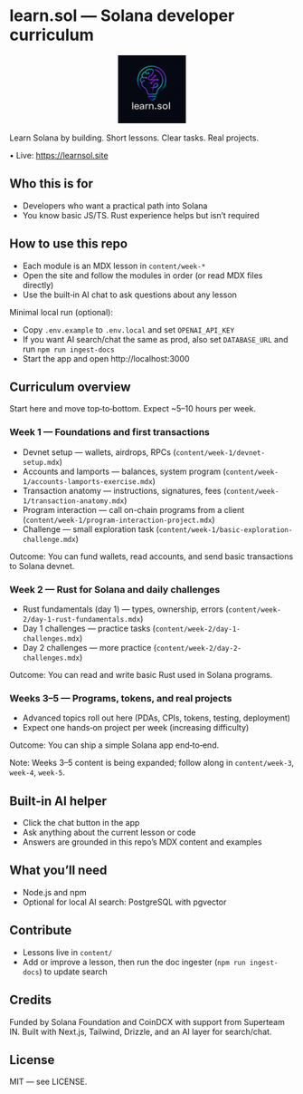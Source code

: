 # learn.sol — Solana developer curriculum

<div align="center">
  <img src="app/icon.ico" alt="Learn SOL Logo" width="120" />
</div>

Learn Solana by building. Short lessons. Clear tasks. Real projects.

• Live: https://learnsol.site

## Who this is for

- Developers who want a practical path into Solana
- You know basic JS/TS. Rust experience helps but isn’t required

## How to use this repo

- Each module is an MDX lesson in `content/week-*`
- Open the site and follow the modules in order (or read MDX files directly)
- Use the built‑in AI chat to ask questions about any lesson

Minimal local run (optional):
- Copy `.env.example` to `.env.local` and set `OPENAI_API_KEY`
- If you want AI search/chat the same as prod, also set `DATABASE_URL` and run `npm run ingest-docs`
- Start the app and open http://localhost:3000

## Curriculum overview

Start here and move top‑to‑bottom. Expect ~5–10 hours per week.

### Week 1 — Foundations and first transactions

- Devnet setup — wallets, airdrops, RPCs (`content/week-1/devnet-setup.mdx`)
- Accounts and lamports — balances, system program (`content/week-1/accounts-lamports-exercise.mdx`)
- Transaction anatomy — instructions, signatures, fees (`content/week-1/transaction-anatomy.mdx`)
- Program interaction — call on-chain programs from a client (`content/week-1/program-interaction-project.mdx`)
- Challenge — small exploration task (`content/week-1/basic-exploration-challenge.mdx`)

Outcome: You can fund wallets, read accounts, and send basic transactions to Solana devnet.

### Week 2 — Rust for Solana and daily challenges

- Rust fundamentals (day 1) — types, ownership, errors (`content/week-2/day-1-rust-fundamentals.mdx`)
- Day 1 challenges — practice tasks (`content/week-2/day-1-challenges.mdx`)
- Day 2 challenges — more practice (`content/week-2/day-2-challenges.mdx`)

Outcome: You can read and write basic Rust used in Solana programs.

### Weeks 3–5 — Programs, tokens, and real projects

- Advanced topics roll out here (PDAs, CPIs, tokens, testing, deployment)
- Expect one hands‑on project per week (increasing difficulty)

Outcome: You can ship a simple Solana app end‑to‑end.

Note: Weeks 3–5 content is being expanded; follow along in `content/week-3`, `week-4`, `week-5`.

## Built‑in AI helper

- Click the chat button in the app
- Ask anything about the current lesson or code
- Answers are grounded in this repo’s MDX content and examples

## What you’ll need

- Node.js and npm
- Optional for local AI search: PostgreSQL with pgvector

## Contribute

- Lessons live in `content/`
- Add or improve a lesson, then run the doc ingester (`npm run ingest-docs`) to update search

## Credits

Funded by Solana Foundation and CoinDCX with support from Superteam IN. Built with Next.js, Tailwind, Drizzle, and an AI layer for search/chat.

## License

MIT — see LICENSE.